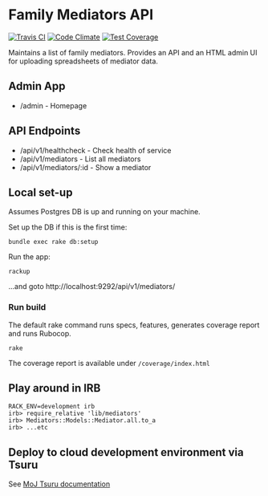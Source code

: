 # Family Mediators API
[![Travis CI](https://travis-ci.org/ministryofjustice/family-mediators-api.svg?branch=master)](https://travis-ci.org/ministryofjustice/family-mediators-api)
[![Code Climate](https://codeclimate.com/github/ministryofjustice/family-mediators-api/badges/gpa.svg)](https://codeclimate.com/github/ministryofjustice/family-mediators-api)
[![Test Coverage](https://codeclimate.com/github/ministryofjustice/family-mediators-api/badges/coverage.svg)](https://codeclimate.com/github/ministryofjustice/family-mediators-api/coverage)

Maintains a list of family mediators. Provides an API and an HTML admin UI for
uploading spreadsheets of mediator data. 

## Admin App

* /admin - Homepage

## API Endpoints

* /api/v1/healthcheck - Check health of service
* /api/v1/mediators - List all mediators
* /api/v1/mediators/:id - Show a mediator

## Local set-up

Assumes Postgres DB is up and running on your machine.

Set up the DB if this is the first time:

    bundle exec rake db:setup

Run the app:

    rackup

...and goto http://localhost:9292/api/v1/mediators/

### Run build

The default rake command runs specs, features, generates coverage report and runs Rubocop. 

    rake

The coverage report is available under `/coverage/index.html`


## Play around in IRB

    RACK_ENV=development irb
    irb> require_relative 'lib/mediators'
    irb> Mediators::Models::Mediator.all.to_a
    irb> ...etc


## Deploy to cloud development environment via Tsuru

See [MoJ Tsuru documentation](https://docs.google.com/document/d/11xQRRJ_KH4Oipn9qYCt-wk-PEaUbUrrd8pLCi1pijLE/)
